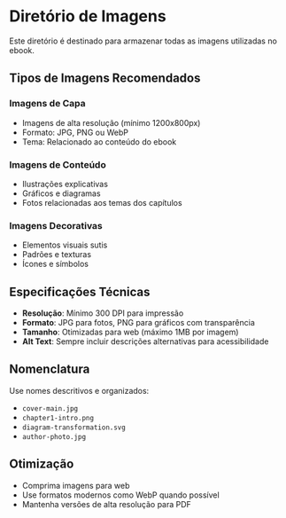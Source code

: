 # Diretório de Imagens

Este diretório é destinado para armazenar todas as imagens utilizadas no ebook.

## Tipos de Imagens Recomendados

### Imagens de Capa
- Imagens de alta resolução (mínimo 1200x800px)
- Formato: JPG, PNG ou WebP
- Tema: Relacionado ao conteúdo do ebook

### Imagens de Conteúdo
- Ilustrações explicativas
- Gráficos e diagramas
- Fotos relacionadas aos temas dos capítulos

### Imagens Decorativas
- Elementos visuais sutis
- Padrões e texturas
- Ícones e símbolos

## Especificações Técnicas

- **Resolução**: Mínimo 300 DPI para impressão
- **Formato**: JPG para fotos, PNG para gráficos com transparência
- **Tamanho**: Otimizadas para web (máximo 1MB por imagem)
- **Alt Text**: Sempre incluir descrições alternativas para acessibilidade

## Nomenclatura

Use nomes descritivos e organizados:
- `cover-main.jpg`
- `chapter1-intro.png`
- `diagram-transformation.svg`
- `author-photo.jpg`

## Otimização

- Comprima imagens para web
- Use formatos modernos como WebP quando possível
- Mantenha versões de alta resolução para PDF

